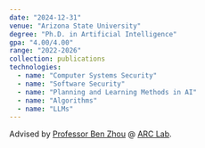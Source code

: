 ```yaml
---
date: "2024-12-31"
venue: "Arizona State University"
degree: "Ph.D. in Artificial Intelligence"
gpa: "4.00/4.00"
range: "2022-2026"
collection: publications
technologies:
  - name: "Computer Systems Security"
  - name: "Software Security"
  - name: "Planning and Learning Methods in AI"
  - name: "Algorithms"
  - name: "LLMs"
---
```


Advised by [Professor Ben Zhou](http://xuanyu.me/) @ [ARC Lab](https://arc-asu.github.io/).
